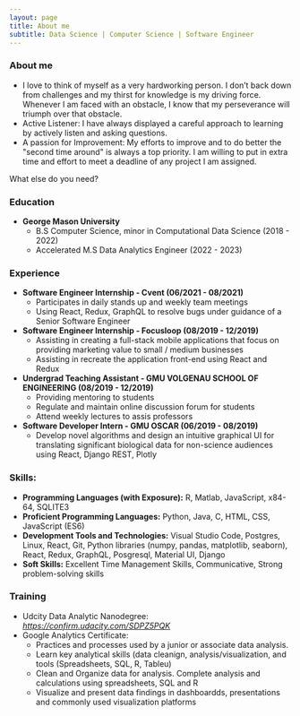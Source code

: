 ```yaml
---
layout: page
title: About me
subtitle: Data Science | Computer Science | Software Engineer
---
```


### About me
- I love to think of myself as a very hardworking person. I don’t back down from challenges and my thirst for knowledge is my driving force. Whenever I am faced with an obstacle, I know that my perseverance will triumph over that obstacle.
- Active Listener: I have always displayed a careful approach to learning by actively listen and asking questions.
- A passion for Improvement: My efforts to improve and to do better the "second time around" is always a top priority. I am willing to put in extra time and effort to meet a deadline of any project I am assigned.

What else do you need?

### Education
* **George Mason University**
  * B.S Computer Science, minor in Computational Data Science (2018 - 2022)
  * Accelerated M.S Data Analytics Engineer (2022 - 2023)
 
### Experience
* **Software Engineer Internship - Cvent (06/2021 - 08/2021)**
   * Participates in daily stands up and weekly team meetings
   * Using React, Redux, GraphQL to resolve bugs under guidance of a Senior Software Engineer
* **Software Engineer Internship - Focusloop (08/2019 - 12/2019)**
  * Assisting in creating a full-stack mobile applications that focus on providing marketing value to small / medium businesses
  * Assisting in recreate the application front-end using React and Redux
* **Undergrad Teaching Assistant - GMU VOLGENAU SCHOOL OF ENGINEERING (08/2019 - 12/2019)**
  * Providing mentoring to students
  * Regulate and maintain online discussion forum for students
  * Attend weekly lectures to assis professors
* **Software Developer Intern - GMU OSCAR (06/2019 - 08/2019)**
  * Develop novel algorithms and design an intuitive graphical UI for translating significant biological data for non-science audiences using React, Django REST, Plotly

### Skills:
- **Programming Languages (with Exposure):** R, Matlab, JavaScript, x84-64, SQLITE3
- **Proficient Programming Languages:** Python, Java, C, HTML, CSS, JavaScript (ES6)
- **Development Tools and Technologies:** Visual Studio Code, Postgres, Linux, React, Git, Python libraries (numpy, pandas, matplotlib, seaborn), React, Redux, GraphQL, Posgresql, Material UI, Django
- **Soft Skills:** Excellent Time Management Skills, Communicative, Strong problem-solving skills

### Training
* Udcity Data Analytic Nanodegree: *https://confirm.udacity.com/SDPZ5PQK*
* Google Analytics Certificate: 
    * Practices and processes used by a junior or associate data analysis.
    * Learn key analytical skills (data cleanign, analysis/visualization, and tools (Spreadsheets, SQL, R, Tableu)
    * Clean and Organize data for analysis. Complete analysis and calculations using spreadsheets, SQL and R
    * Visualize and present data findings in dashboardds, presentations and commonly used visualization platforms
